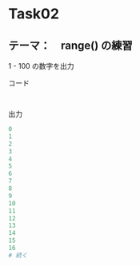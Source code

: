# Task02
## テーマ：　range() の練習
1 - 100 の数字を出力

コード
```python:


```

出力
```python
0
1
2
3
4
5
6
7
8
9
10
11
12
13
14
15
16
# 続く
```

